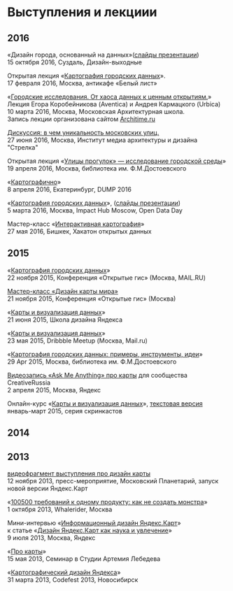# Выступления и лекциии

## 2016

«Дизайн города, основанный на данных»([слайды презентации](https://speakerdeck.com/minikarma/dizain-ghoroda-osnovannyi-na-dannykh))  
15 октября 2016, Суздаль, Дизайн-выходные  

Открытая лекция «[Картография городских данных](https://www.youtube.com/watch?v=6Eu5PFUbn2Q)».  
17 февраля 2016, Москва, антикафе «Белый лист»  
  
«[Городские исследования. От хаоса данных к ценным открытиям.](https://www.youtube.com/watch?v=NXljtH2_s-0)»  
Лекция Егора Коробейникова (Aventica) и Андрея Кармацкого (Urbica)  
10 марта 2016, Москва, Московская Архитектурная школа.  
Запись лекции организована сайтом [Architime.ru](http://architime.ru/video/urban_research.htm)  
    
[Дискуссия: в чем уникальность московских улиц.](https://www.youtube.com/watch?v=-CRb1LkrHGw)  
27 июня 2016, Москва, Институт медиа архитектуры и дизайна "Стрелка"  
  
Открытая лекция «[Улицы прогулок» — исследование городской среды](https://www.youtube.com/watch?v=jH08hezLFeM)»  
19 апреля 2016, Москва, библиотека им. Ф.М.Достоевского
  
«[Картографично](https://www.youtube.com/watch?v=iw5j2a0YUj4)»  
8 апреля 2016, Екатеринбург, DUMP 2016
  
«[Картография городских данных](https://www.youtube.com/watch?v=L9wo9R0idp8)», ([слайды презентации](https://speakerdeck.com/minikarma/kartoghrafichno))  
5 марта 2016, Москва, Impact Hub Moscow, Open Data Day   
  
Мастер-класс «[Интерактивная картография](https://www.youtube.com/watch?v=3rC86hP2nh0)»  
27 мая 2016, Бишкек, Хакатон открытых данных  
  
## 2015  

«[Картография городских данных](https://www.youtube.com/watch?v=bwaI7vLeeh0)»  
22 ноября 2015, Конференция «Открытые гис» (Москва, MAIL.RU)
  
[Мастер-класс «Дизайн карты мира»](https://www.youtube.com/watch?v=Bk0RTwufOp4)  
21 ноября 2015,  Конференция «Открытые гис» (Москва)  
  
«[Карты и визуализация данных](https://www.youtube.com/watch?v=egaDr-AdPyE)»  
21 июня 2015, Школа дизайна Яндекса  
  
«[Карты и визуализация данных](https://www.youtube.com/watch?v=NwadfbF2Nlw)»  
23 мая 2015, Dribbble Meetup (Москва, Mail.ru)  
  
«[Картография городских данных: примеры, инструменты, идеи](https://www.youtube.com/watch?v=ghzYmYyZHKE)»  
29 Apr 2015, Москва, библиотека им. Ф.М.Достоевского
  
[Видеозапись «Ask Me Anything» про карты](https://www.youtube.com/watch?v=LFnGsiCEeTw&list=PL_DhoV7eemmMDqba6_x6YohB1PjRNx4LA) для сообщества CreativeRussia  
2 апреля 2015, Москва, Яндекс  
  
Онлайн-курс «[Карты и визуализация данных](https://github.com/minikarma/geotalk/)», [текстовая версия](https://medium.com/russian/%D0%B2%D0%B8%D0%B7%D1%83%D0%B0%D0%BB%D0%B8%D0%B7%D0%B8%D1%80%D1%83%D0%B9-%D1%8D%D1%82%D0%BE-dca8fd3da113)  
январь-март 2015, серия скринкастов  
  
## 2014  
  
  
  
## 2013  
  
[видеофрагмент выступления про дизайн карты](https://www.youtube.com/watch?v=NXljtH2_s-0)  
12 ноября 2013, пресс-мероприятие, Московский Планетарий, запуск новой версии Яндекс.Карт 
  
«[100500 требований к одному продукту: как не создать монстра](https://vimeo.com/79665571)»  
1 октября 2013, Whalerider, Москва  
  
Мини-интервью «[Информационный дизайн Яндекс.Карт](https://www.youtube.com/watch?v=cjRJNVmsa7Y)»  
к статье «[Дизайн Яндекс.Карт как наука и увлечение](https://habrahabr.ru/company/yandex/blog/185952/)»  
9 июля 2013, Москва, Яндекс
  
«[Про карты](https://www.youtube.com/watch?v=UOBHjIYezsw)»  
15 мая 2013, Семинар в Студии Артемия Лебедева  
  
«[Картографический дизайн Яндекса](https://www.youtube.com/watch?v=0j41o74uz44&)»  
31 марта 2013, Codefest 2013, Новосибирск  



